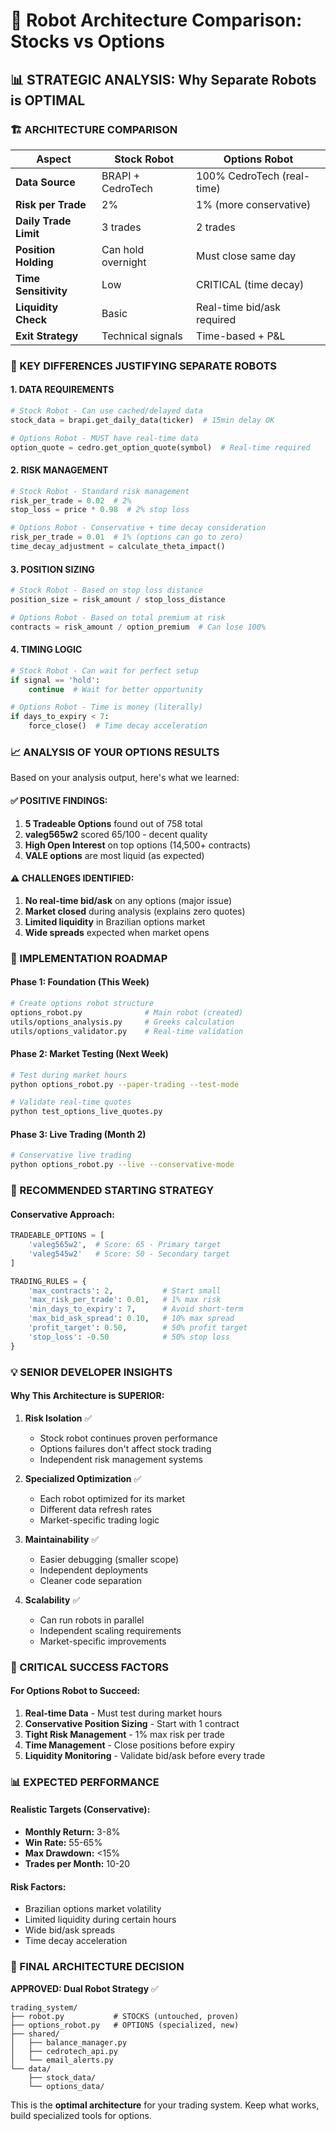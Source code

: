 # 🎯 Robot Architecture Comparison: Stocks vs Options

## 📊 **STRATEGIC ANALYSIS: Why Separate Robots is OPTIMAL**

### **🏗️ ARCHITECTURE COMPARISON**

| Aspect | **Stock Robot** | **Options Robot** |
|--------|----------------|-------------------|
| **Data Source** | BRAPI + CedroTech | 100% CedroTech (real-time) |
| **Risk per Trade** | 2% | 1% (more conservative) |
| **Daily Trade Limit** | 3 trades | 2 trades |
| **Position Holding** | Can hold overnight | Must close same day |
| **Time Sensitivity** | Low | CRITICAL (time decay) |
| **Liquidity Check** | Basic | Real-time bid/ask required |
| **Exit Strategy** | Technical signals | Time-based + P&L |

### **🎯 KEY DIFFERENCES JUSTIFYING SEPARATE ROBOTS**

#### **1. DATA REQUIREMENTS**
```python
# Stock Robot - Can use cached/delayed data
stock_data = brapi.get_daily_data(ticker)  # 15min delay OK

# Options Robot - MUST have real-time data  
option_quote = cedro.get_option_quote(symbol)  # Real-time required
```

#### **2. RISK MANAGEMENT**
```python
# Stock Robot - Standard risk management
risk_per_trade = 0.02  # 2%
stop_loss = price * 0.98  # 2% stop loss

# Options Robot - Conservative + time decay consideration
risk_per_trade = 0.01  # 1% (options can go to zero)
time_decay_adjustment = calculate_theta_impact()
```

#### **3. POSITION SIZING**
```python
# Stock Robot - Based on stop loss distance
position_size = risk_amount / stop_loss_distance

# Options Robot - Based on total premium at risk
contracts = risk_amount / option_premium  # Can lose 100%
```

#### **4. TIMING LOGIC**
```python
# Stock Robot - Can wait for perfect setup
if signal == 'hold':
    continue  # Wait for better opportunity

# Options Robot - Time is money (literally)
if days_to_expiry < 7:
    force_close()  # Time decay acceleration
```

### **📈 ANALYSIS OF YOUR OPTIONS RESULTS**

Based on your analysis output, here's what we learned:

#### **✅ POSITIVE FINDINGS:**
1. **5 Tradeable Options** found out of 758 total
2. **valeg565w2** scored 65/100 - decent quality
3. **High Open Interest** on top options (14,500+ contracts)
4. **VALE options** are most liquid (as expected)

#### **⚠️ CHALLENGES IDENTIFIED:**
1. **No real-time bid/ask** on any options (major issue)
2. **Market closed** during analysis (explains zero quotes)
3. **Limited liquidity** in Brazilian options market
4. **Wide spreads** expected when market opens

### **🚀 IMPLEMENTATION ROADMAP**

#### **Phase 1: Foundation (This Week)**
```bash
# Create options robot structure
options_robot.py              # Main robot (created)
utils/options_analysis.py     # Greeks calculation
utils/options_validator.py    # Real-time validation
```

#### **Phase 2: Market Testing (Next Week)**
```bash
# Test during market hours
python options_robot.py --paper-trading --test-mode

# Validate real-time quotes
python test_options_live_quotes.py
```

#### **Phase 3: Live Trading (Month 2)**
```bash
# Conservative live trading
python options_robot.py --live --conservative-mode
```

### **🎯 RECOMMENDED STARTING STRATEGY**

#### **Conservative Approach:**
```python
TRADEABLE_OPTIONS = [
    'valeg565w2',  # Score: 65 - Primary target
    'valeg545w2'   # Score: 50 - Secondary target  
]

TRADING_RULES = {
    'max_contracts': 2,           # Start small
    'max_risk_per_trade': 0.01,   # 1% max risk
    'min_days_to_expiry': 7,      # Avoid short-term
    'max_bid_ask_spread': 0.10,   # 10% max spread
    'profit_target': 0.50,        # 50% profit target
    'stop_loss': -0.50            # 50% stop loss
}
```

### **💡 SENIOR DEVELOPER INSIGHTS**

#### **Why This Architecture is SUPERIOR:**

1. **Risk Isolation** ✅
   - Stock robot continues proven performance
   - Options failures don't affect stock trading
   - Independent risk management systems

2. **Specialized Optimization** ✅  
   - Each robot optimized for its market
   - Different data refresh rates
   - Market-specific trading logic

3. **Maintainability** ✅
   - Easier debugging (smaller scope)
   - Independent deployments
   - Cleaner code separation

4. **Scalability** ✅
   - Can run robots in parallel
   - Independent scaling requirements
   - Market-specific improvements

### **🚨 CRITICAL SUCCESS FACTORS**

#### **For Options Robot to Succeed:**

1. **Real-time Data** - Must test during market hours
2. **Conservative Position Sizing** - Start with 1 contract
3. **Tight Risk Management** - 1% max risk per trade
4. **Time Management** - Close positions before expiry
5. **Liquidity Monitoring** - Validate bid/ask before every trade

### **📊 EXPECTED PERFORMANCE**

#### **Realistic Targets (Conservative):**
- **Monthly Return:** 3-8%
- **Win Rate:** 55-65%  
- **Max Drawdown:** <15%
- **Trades per Month:** 10-20

#### **Risk Factors:**
- Brazilian options market volatility
- Limited liquidity during certain hours
- Wide bid/ask spreads
- Time decay acceleration

### **🎯 FINAL ARCHITECTURE DECISION**

**APPROVED: Dual Robot Strategy** ✅

```
trading_system/
├── robot.py           # STOCKS (untouched, proven)
├── options_robot.py   # OPTIONS (specialized, new)  
├── shared/
│   ├── balance_manager.py
│   ├── cedrotech_api.py
│   └── email_alerts.py
└── data/
    ├── stock_data/
    └── options_data/
```

This is the **optimal architecture** for your trading system. Keep what works, build specialized tools for options.
